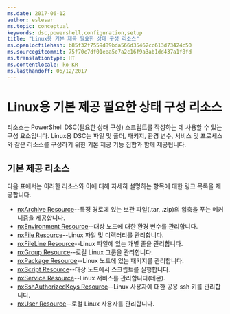 ```yaml
---
ms.date: 2017-06-12
author: eslesar
ms.topic: conceptual
keywords: dsc,powershell,configuration,setup
title: "Linux용 기본 제공 필요한 상태 구성 리소스"
ms.openlocfilehash: b85f32f7559d89bda566d35462cc613d73424c50
ms.sourcegitcommit: 75f70c7df01eea5e7a2c16f9a3ab1dd437a1f8fd
ms.translationtype: HT
ms.contentlocale: ko-KR
ms.lasthandoff: 06/12/2017
---
```

# <a name="built-in-desired-state-configuration-resources-for-linux"></a>Linux용 기본 제공 필요한 상태 구성 리소스

리소스는 PowerShell DSC(필요한 상태 구성) 스크립트를 작성하는 데 사용할 수 있는 구성 요소입니다. Linux용 DSC는 파일 및 폴더, 패키지, 환경 변수, 서비스 및 프로세스와 같은 리소스를 구성하기 위한 기본 제공 기능 집합과 함께 제공됩니다.

## <a name="built-in-resources"></a>기본 제공 리소스 

다음 표에서는 이러한 리소스와 이에 대해 자세히 설명하는 항목에 대한 링크 목록을 제공합니다.

* [nxArchive Resource](lnxArchiveResource.md)--특정 경로에 있는 보관 파일(.tar, .zip)의 압축을 푸는 메커니즘을 제공합니다.
* [nxEnvironment Resource](lnxEnvironmentResource.md)--대상 노드에 대한 환경 변수를 관리합니다. 
* [nxFile Resource](lnxFileResource.md)--Linux 파일 및 디렉터리를 관리합니다. 
* [nxFileLine Resource](lnxFileLineResource.md)--Linux 파일에 있는 개별 줄을 관리합니다. 
* [nxGroup Resource](lnxGroupResource.md)--로컬 Linux 그룹을 관리합니다. 
* [nxPackage Resource](lnxPackageResource.md)--Linux 노드에 있는 패키지를 관리합니다.
* [nxScript Resource](lnxScriptResource.md)--대상 노드에서 스크립트를 실행합니다.
* [nxService Resource](lnxServiceResource.md)--Linux 서비스를 관리합니다(데몬).
* [nxSshAuthorizedKeys Resource](lnxSshAuthorizedKeysResource.md)--Linux 사용자에 대한 공용 ssh 키를 관리합니다. 
* [nxUser Resource](lnxUserResource.md)--로컬 Linux 사용자를 관리합니다. 
  
